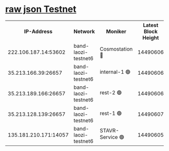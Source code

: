 
[raw json Testnet](https://rpc-check.bandt.stavr.tech/bandt/rpcbandt_result.json)
=

<table><tr><th>IP-Address</th><th>Network</th><th>Moniker</th><th>Latest Block Height</th><th>Earliest Block Height</th><th>Catching Up</th><th>Tx Index</th><th>Voting Power</th><th>Scan Time</th></tr><tr><td>222.106.187.14:53602</td><td>band-laozi-testnet6</td><td>Cosmostation 🔴</td><td>14490606</td><td>13177501</td><td>False</td><td>on</td><td>2203223</td><td>2024-01-03T12:49:42.544059180UTC</td></tr><tr><td>35.213.166.39:26657</td><td>band-laozi-testnet6</td><td>internal-1 🟢</td><td>14490606</td><td>14390606</td><td>False</td><td>on</td><td>0</td><td>2024-01-03T12:49:43.578438649UTC</td></tr><tr><td>35.213.189.166:26657</td><td>band-laozi-testnet6</td><td>rest-2 🟢</td><td>14490606</td><td>14390606</td><td>False</td><td>on</td><td>0</td><td>2024-01-03T12:49:44.542515071UTC</td></tr><tr><td>35.213.128.139:26657</td><td>band-laozi-testnet6</td><td>rest-1 🟢</td><td>14490607</td><td>14390607</td><td>False</td><td>on</td><td>0</td><td>2024-01-03T12:49:45.477361428UTC</td></tr><tr><td>135.181.210.171:14057</td><td>band-laozi-testnet6</td><td>STAVR-Service 🟢</td><td>14490605</td><td>14485501</td><td>False</td><td>on</td><td>0</td><td>2024-01-03T12:49:41.118120480UTC</td></tr></table>

